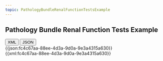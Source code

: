 ```yaml
---
topic: PathologyBundleRenalFunctionTestsExample
---
```

## Pathology Bundle Renal Function Tests Example ##


<div class="tab">
  <button class="tablinks active" onclick="openTab(event, 'XML')">XML</button>
  <button class="tablinks" onclick="openTab(event, 'JSON')">JSON</button>
</div>
<div id="JSON" class="tabcontent">
{{json:fc4c67aa-88ee-4d3a-9d0a-9e3a4315a630}}
</div>
<div id="XML" class="tabcontent" style="display:block">
{{xml:fc4c67aa-88ee-4d3a-9d0a-9e3a4315a630}}
</div>